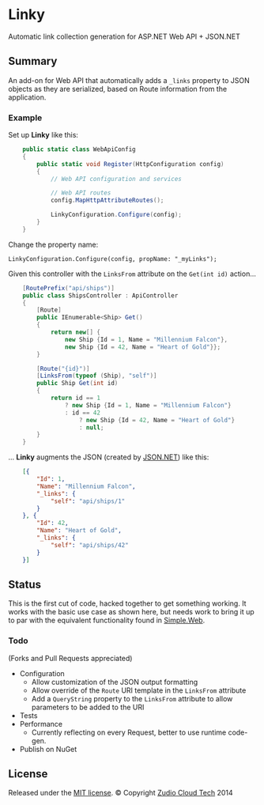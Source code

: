 # Linky

Automatic link collection generation for ASP.NET Web API + JSON.NET

## Summary

An add-on for Web API that automatically adds a `_links` property to JSON objects as they are serialized, based on Route information from the application.

### Example

Set up **Linky** like this:

```csharp
    public static class WebApiConfig
    {
        public static void Register(HttpConfiguration config)
        {
            // Web API configuration and services

            // Web API routes
            config.MapHttpAttributeRoutes();

            LinkyConfiguration.Configure(config);
        }
    }
```

Change the property name:

`LinkyConfiguration.Configure(config, propName: "_myLinks");`

Given this controller with the `LinksFrom` attribute on the `Get(int id)` action...

```csharp
    [RoutePrefix("api/ships")]
    public class ShipsController : ApiController
    {
        [Route]
        public IEnumerable<Ship> Get()
        {
            return new[] {
                new Ship {Id = 1, Name = "Millennium Falcon"}, 
                new Ship {Id = 42, Name = "Heart of Gold"}};
        }

        [Route("{id}")]
        [LinksFrom(typeof (Ship), "self")]
        public Ship Get(int id)
        {
            return id == 1
                ? new Ship {Id = 1, Name = "Millennium Falcon"}
                : id == 42
                    ? new Ship {Id = 42, Name = "Heart of Gold"}
                    : null;
        }
    }
```

... **Linky** augments the JSON (created by [JSON.NET](http://james.newtonking.com/json)) like this:

```json
    [{
        "Id": 1,
        "Name": "Millennium Falcon",
        "_links": {
            "self": "api/ships/1"
        }
    }, {
        "Id": 42,
        "Name": "Heart of Gold",
        "_links": {
            "self": "api/ships/42"
        }
    }]
```

## Status

This is the first cut of code, hacked together to get something working. It works with the basic use case as shown here, but needs work to bring it up to par with the equivalent functionality found in [Simple.Web](http://github.com/markrendle/Simple.Web).

### Todo

(Forks and Pull Requests appreciated)

* Configuration
  * Allow customization of the JSON output formatting
  * Allow override of the `Route` URI template in the `LinksFrom` attribute
  * Add a `QueryString` property to the `LinksFrom` attribute to allow parameters to be added to the URI
* Tests
* Performance
  * Currently reflecting on every Request, better to use runtime code-gen.
* Publish on NuGet

## License

Released under the [MIT license](https://github.com/zudio/Linky/blob/master/LICENSE).
&copy; Copyright [Zudio Cloud Tech](http://zud.io) 2014
